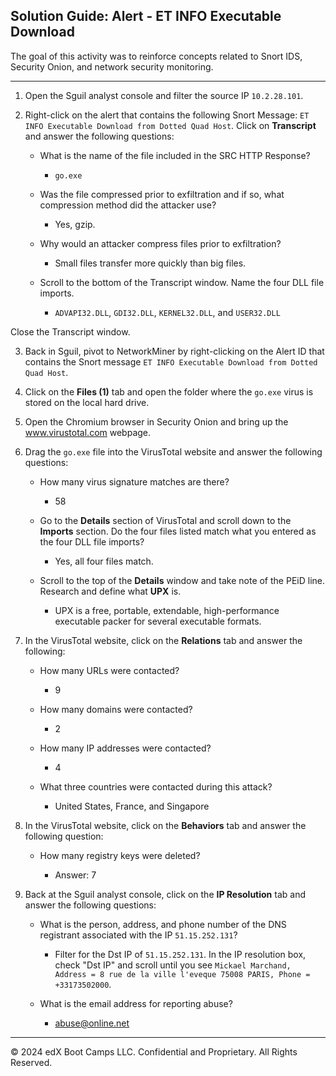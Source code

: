 ## Solution Guide: Alert - ET INFO Executable Download

The goal of this activity was to reinforce concepts related to Snort IDS, Security Onion, and network security monitoring.

---

1. Open the Sguil analyst console and filter the source IP `10.2.28.101`. 

2. Right-click on the alert that contains the following Snort Message: `ET INFO Executable Download from Dotted Quad Host`. Click on **Transcript** and answer the following questions:

    - What is the name of the file included in the SRC HTTP Response?

        - `go.exe`

    - Was the file compressed prior to exfiltration and if so, what compression method did the attacker use?

        - Yes, gzip.

    - Why would an attacker compress files prior to exfiltration?

        - Small files transfer more quickly than big files.

    - Scroll to the bottom of the Transcript window. Name the four DLL file imports.

        - `ADVAPI32.DLL`, `GDI32.DLL`, `KERNEL32.DLL`, and `USER32.DLL`

Close the Transcript window.

3. Back in Sguil, pivot to NetworkMiner by right-clicking on the Alert ID that contains the Snort message `ET INFO Executable Download from Dotted Quad Host`.

4. Click on the **Files (1)** tab and open the folder where the `go.exe` virus is stored on the local hard drive.

5. Open the Chromium browser in Security Onion and bring up the www.virustotal.com webpage.

6. Drag the `go.exe` file into the VirusTotal website and answer the following questions:

    - How many virus signature matches are there?

        - 58

    - Go to the **Details** section of VirusTotal and scroll down to the **Imports** section. Do the four files listed match what you entered as the four DLL file imports?

         - Yes, all four files match.

    - Scroll to the top of the **Details** window and take note of the PEiD line. Research and define what **UPX** is.

        - UPX is a free, portable, extendable, high-performance executable packer for several executable formats.

7. In the VirusTotal website, click on the **Relations** tab and answer the following:

    - How many URLs were contacted?

        - 9

    - How many domains were contacted?

         - 2

    - How many IP addresses were contacted?

        - 4

    - What three countries were contacted during this attack? 

        - United States, France, and Singapore

8. In the VirusTotal website, click on the **Behaviors** tab and answer the following question:

     - How many registry keys were deleted?

        - Answer: 7

9. Back at the Sguil analyst console, click on the **IP Resolution** tab and answer the following questions:

    - What is the person, address, and phone number of the DNS registrant associated with the IP `51.15.252.131`?

        - Filter for the Dst IP of `51.15.252.131`. In the IP resolution box, check "Dst IP" and scroll until you see
        `Mickael Marchand, Address = 8 rue de la ville l'eveque 75008 PARIS, Phone = +33173502000`.

     - What is the email address for reporting abuse?

        - abuse@online.net

---

© 2024 edX Boot Camps LLC. Confidential and Proprietary. All Rights Reserved.
